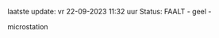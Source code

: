 laatste update: 
vr 22-09-2023 11:32   uur 
Status: FAALT - geel - 
<div class="service Y">microstation</div>